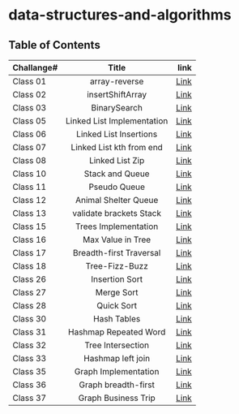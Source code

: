 # data-structures-and-algorithms
## Table of Contents 

| **Challange#**   |      **Title**      |                                **link**                                   |
|------------------|:-------------------:|--------------------------------------------------------------------------:|
| Class 01         | array-reverse       | [Link](https://github.com/AlaaYlula/data-structures-and-algorithms_new/blob/main/Challenge%231/README.md)  |
| Class 02         | insertShiftArray    | [Link](https://github.com/AlaaYlula/data-structures-and-algorithms_new/blob/main/Challenge%232/README.md)  |
| Class 03         | BinarySearch        | [Link](https://github.com/AlaaYlula/data-structures-and-algorithms_new/blob/main/Challenge%233/README.md)  |
| Class 05         | Linked List Implementation        | [Link](https://github.com/AlaaYlula/data-structures-and-algorithms_new/blob/main/Challenge%234/README4.md)  |
| Class 06         | Linked List Insertions        | [Link](https://github.com/AlaaYlula/data-structures-and-algorithms/blob/main/Challenge%236/README.md)  |
| Class 07         | Linked List kth from end        | [Link](https://github.com/AlaaYlula/data-structures-and-algorithms/tree/main/Challenge%237)  |
| Class 08        | Linked List Zip        | [Link](https://github.com/AlaaYlula/data-structures-and-algorithms/tree/main/Challenge%238)  |
| Class 10       | Stack and Queue        | [Link](https://github.com/AlaaYlula/data-structures-and-algorithms/tree/main/Challenge%2310)  |
| Class 11       | Pseudo Queue        | [Link](https://github.com/AlaaYlula/data-structures-and-algorithms/tree/main/Challenge%2311)  |
| Class 12       |  Animal Shelter Queue        | [Link](https://github.com/AlaaYlula/data-structures-and-algorithms/tree/main/Challenge%2312)  |
| Class 13       |  validate brackets Stack        | [Link](https://github.com/AlaaYlula/data-structures-and-algorithms/tree/main/Challenge%2313)  |
| Class 15       |  Trees Implementation        | [Link](https://github.com/AlaaYlula/data-structures-and-algorithms/tree/main/Challenge%2315)  |
| Class 16       |  Max Value in Tree        | [Link](https://github.com/AlaaYlula/data-structures-and-algorithms/tree/main/Challenge%2316)  |
| Class 17       |  Breadth-first Traversal   | [Link](https://github.com/AlaaYlula/data-structures-and-algorithms/tree/main/Challenge%2317)  |
| Class 18       |  Tree-Fizz-Buzz   | [Link](https://github.com/AlaaYlula/data-structures-and-algorithms/tree/main/Challenge%2318)  |
| Class 26       |  Insertion Sort   | [Link](https://github.com/AlaaYlula/data-structures-and-algorithms/tree/main/Challenge%2326)  |
| Class 27       |  Merge Sort   | [Link](https://github.com/AlaaYlula/data-structures-and-algorithms/tree/main/Challenge%2327)  |
| Class 28       |  Quick Sort   | [Link](https://github.com/AlaaYlula/data-structures-and-algorithms/tree/main/Challenge%2328)  |
| Class 30       |  Hash Tables   | [Link](https://github.com/AlaaYlula/data-structures-and-algorithms/tree/main/Challenge%2330)  |
| Class 31       |  Hashmap Repeated Word   | [Link](https://github.com/AlaaYlula/data-structures-and-algorithms/tree/main/Challenge%2331)  |
| Class 32       |  Tree Intersection   | [Link](https://github.com/AlaaYlula/data-structures-and-algorithms/tree/main/Challenge%2332)  |
| Class 33      |  Hashmap left join   | [Link](https://github.com/AlaaYlula/data-structures-and-algorithms/tree/main/Challenge%2333)  |
| Class 35      |  Graph Implementation   | [Link](https://github.com/AlaaYlula/data-structures-and-algorithms/tree/main/Challenge%2335)  |
| Class 36      |  Graph breadth-first   | [Link](https://github.com/AlaaYlula/data-structures-and-algorithms/tree/main/Challenge%2336)  |
| Class 37      |  Graph Business Trip  | [Link](https://github.com/AlaaYlula/data-structures-and-algorithms/tree/main/Challenge%2337)  |